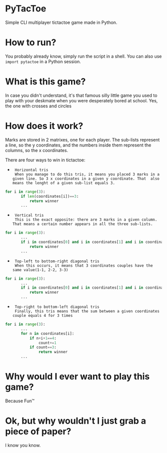 # PyTacToe
Simple CLI multiplayer tictactoe game made in Python.

# How to run?
You probably already know, simply run the script in a shell. You can also use `import pytactoe` in a Python session.

# What is this game?
In case you didn't understand, it's that famous silly little game you used to play with your deskmate when you were desperately bored at school. Yes, the one with crosses and circles

# How does it work?
Marks are stored in 2 matrixes, one for each player. The sub-lists represent a line, so the y coordinates, and the numbers inside them represent the columns, so the x coordinates.

There are four ways to win in tictactoe:
*      Horizontal tris
       When you manage to do this tris, it means you placed 3 marks in a given line. So 3 x coordinates in a given y coordinate. That  also means the lenght of a given sub-list equals 3.

```python
for i in range(3):
       if len(coordinates[i])==3:
           return winner
       ...
```

*      Vertical tris
       This is the exact opposite: there are 3 marks in a given column. That means a certain number appears in all the three sub-lists. 

```python
for i in range(3):
       ...
       if i in coordinates[0] and i in coordinates[1] and i in coordinates[2]:
           return winner
       ...
```

*      Top-left to bottom-right diagonal tris
       When this occurs, it means that 3 coordinates couples have the same value(1-1, 2-2, 3-3)

```python
for i in range(3):
       ...
       if i in coordinates[0] and i in coordinates[1] and i in coordinates[2]:
           return winner
       ...
```

*      Top-right to bottom-left diagonal tris
       Finally, this tris means that the sum between a given coordinates couple equals 4 for 3 times

```python
for i in range(3):
       ...
       for n in coordinates[i]:
           if n+i+1==4:
               count+=1
           if count==3:
               return winner
       ...
```

# Why would I ever want to play this game?
Because Fun™

# Ok, but why wouldn't I just grab a piece of paper?
I know you know.
